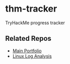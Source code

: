 # thm-tracker
TryHackMe progress tracker

## Related Repos
- [Main Portfolio](https://github.com/PottoChip/portfolio)
- [Linux Log Analysis](https://github.com/PottoChip/linux-log-analysis)
